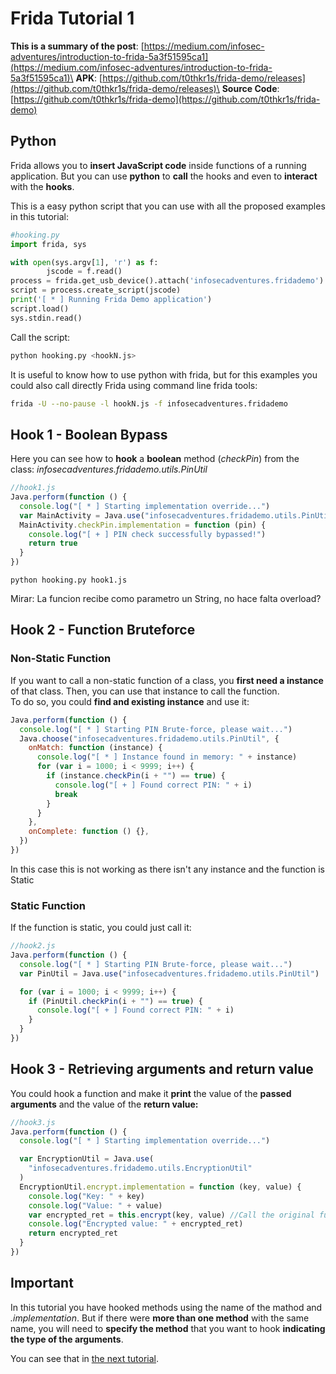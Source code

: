 # Frida Tutorial 1

**This is a summary of the post**: [https://medium.com/infosec-adventures/introduction-to-frida-5a3f51595ca1](https://medium.com/infosec-adventures/introduction-to-frida-5a3f51595ca1)\
**APK**: [https://github.com/t0thkr1s/frida-demo/releases](https://github.com/t0thkr1s/frida-demo/releases)\
**Source Code**: [https://github.com/t0thkr1s/frida-demo](https://github.com/t0thkr1s/frida-demo)

## Python

Frida allows you to **insert JavaScript code** inside functions of a running application. But you can use **python** to **call** the hooks and even to **interact** with the **hooks**.

This is a easy python script that you can use with all the proposed examples in this tutorial:

```python
#hooking.py
import frida, sys

with open(sys.argv[1], 'r') as f:
        jscode = f.read()
process = frida.get_usb_device().attach('infosecadventures.fridademo')
script = process.create_script(jscode)
print('[ * ] Running Frida Demo application')
script.load()
sys.stdin.read()
```

Call the script:

```bash
python hooking.py <hookN.js>
```

It is useful to know how to use python with frida, but for this examples you could also call directly Frida using command line frida tools:

```bash
frida -U --no-pause -l hookN.js -f infosecadventures.fridademo
```

## Hook 1 - Boolean Bypass

Here you can see how to **hook** a **boolean** method (_checkPin_) from the class: _infosecadventures.fridademo.utils.PinUtil_

```javascript
//hook1.js
Java.perform(function () {
  console.log("[ * ] Starting implementation override...")
  var MainActivity = Java.use("infosecadventures.fridademo.utils.PinUtil")
  MainActivity.checkPin.implementation = function (pin) {
    console.log("[ + ] PIN check successfully bypassed!")
    return true
  }
})
```

```
python hooking.py hook1.js
```

Mirar: La funcion recibe como parametro un String, no hace falta overload?

## Hook 2 - Function Bruteforce

### Non-Static Function

If you want to call a non-static function of a class, you **first need a instance** of that class. Then, you can use that instance to call the function.\
To do so, you could **find and existing instance** and use it:

```javascript
Java.perform(function () {
  console.log("[ * ] Starting PIN Brute-force, please wait...")
  Java.choose("infosecadventures.fridademo.utils.PinUtil", {
    onMatch: function (instance) {
      console.log("[ * ] Instance found in memory: " + instance)
      for (var i = 1000; i < 9999; i++) {
        if (instance.checkPin(i + "") == true) {
          console.log("[ + ] Found correct PIN: " + i)
          break
        }
      }
    },
    onComplete: function () {},
  })
})
```

In this case this is not working as there isn't any instance and the function is Static

### Static Function

If the function is static, you could just call it:

```javascript
//hook2.js
Java.perform(function () {
  console.log("[ * ] Starting PIN Brute-force, please wait...")
  var PinUtil = Java.use("infosecadventures.fridademo.utils.PinUtil")

  for (var i = 1000; i < 9999; i++) {
    if (PinUtil.checkPin(i + "") == true) {
      console.log("[ + ] Found correct PIN: " + i)
    }
  }
})
```

## Hook 3 - Retrieving arguments and return value

You could hook a function and make it **print** the value of the **passed arguments** and the value of the **return value:**

```javascript
//hook3.js
Java.perform(function () {
  console.log("[ * ] Starting implementation override...")

  var EncryptionUtil = Java.use(
    "infosecadventures.fridademo.utils.EncryptionUtil"
  )
  EncryptionUtil.encrypt.implementation = function (key, value) {
    console.log("Key: " + key)
    console.log("Value: " + value)
    var encrypted_ret = this.encrypt(key, value) //Call the original function
    console.log("Encrypted value: " + encrypted_ret)
    return encrypted_ret
  }
})
```

## Important

In this tutorial you have hooked methods using the name of the mathod and _.implementation_. But if there were **more than one method** with the same name, you will need to **specify the method** that you want to hook **indicating the type of the arguments**.

You can see that in [the next tutorial](frida-tutorial-2.md).

